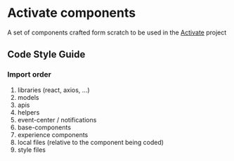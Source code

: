 # Activate components
A set of components crafted form scratch to be used in the [Activate](https://github.com/AlejandroYanes/activate) project

## Code Style Guide

### Import order
1. libraries (react, axios, ...)
2. models
3. apis
4. helpers
5. event-center / notifications
6. base-components
7. experience components
8. local files (relative to the component being coded)
9. style files

